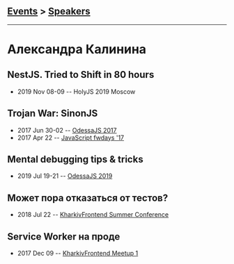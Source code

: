 ## [Events](../README.md) > [Speakers](../speakers.md)
---

# Александра Калинина

## NestJS. Tried to Shift in 80 hours
- 2019 Nov 08-09 -- HolyJS 2019 Moscow    
## Trojan War: SinonJS
- 2017 Jun 30-02 -- [OdessaJS 2017](https://www.youtube.com/watch?v=xITbhmWYyXQ)    
- 2017 Apr 22 -- [JavaScript fwdays &#39;17](https://frameworksdays.com/event/js-frameworks-day-2017/review/trojan-war-sinon-js)    
## Mental debugging tips &amp; tricks
- 2019 Jul 19-21 -- [OdessaJS 2019](https://www.youtube.com/watch?v=vyJU5mx7gqE)    
## Может пора отказаться от тестов?
- 2018 Jul 22 -- [KharkivFrontend Summer Conference](https://www.youtube.com/watch?v=_nSUQXGW-hk)    
## Service Worker на проде
- 2017 Dec 09 -- [KharkivFrontend Meetup 1](https://www.youtube.com/watch?v=QWt3HSrqXw4)    

